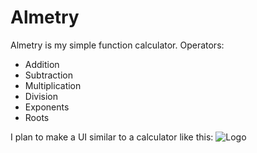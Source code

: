 # Almetry
Almetry is my simple function calculator. 
Operators:
- Addition
- Subtraction
- Multiplication
- Division
- Exponents
- Roots

I plan to make a UI similar to a calculator like this:
![Logo](https://casioau.com/cdn/shop/products/hs8lvbk-casio-calculators-308066.jpg?v=1705373573)

